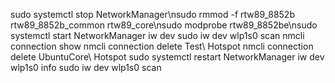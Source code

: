 sudo systemctl stop NetworkManager\nsudo rmmod -f rtw89_8852b rtw89_8852b_common rtw89_core\nsudo modprobe rtw89_8852be\nsudo systemctl start NetworkManager
iw dev
sudo iw dev wlp1s0 scan
nmcli connection show
nmcli connection delete Test\ Hotspot
nmcli connection delete UbuntuCore\ Hotspot
sudo systemctl restart NetworkManager
iw dev wlp1s0 info
sudo iw dev wlp1s0 scan
